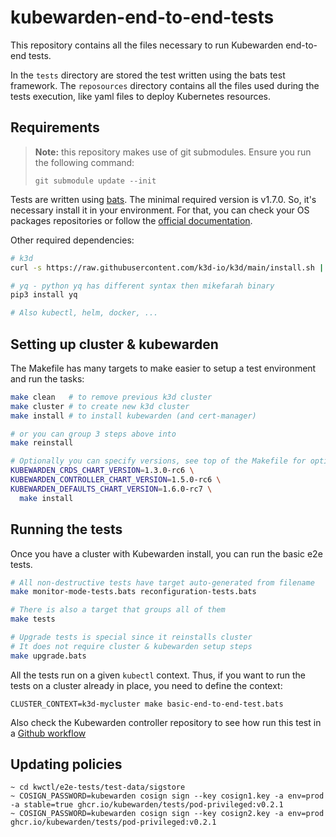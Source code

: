# kubewarden-end-to-end-tests

This repository contains all the files necessary to run Kubewarden
end-to-end tests.

In the `tests` directory are stored the test written using the bats test framework.
The `reposources` directory contains all the files used during the tests execution,
like yaml files to deploy Kubernetes resources.

## Requirements

> **Note:** this repository makes use of git submodules. Ensure you run the following
> command:
>
> ```console
> git submodule update --init
> ```

Tests are written using [bats](https://github.com/bats-core/bats-core).
The minimal required version is v1.7.0. So, it's necessary install it in your environment.
For that, you can check your OS packages repositories or follow the [official documentation](https://bats-core.readthedocs.io/en/stable/installation.html#installation).

Other required dependencies:

```bash
# k3d
curl -s https://raw.githubusercontent.com/k3d-io/k3d/main/install.sh | bash

# yq - python yq has different syntax then mikefarah binary
pip3 install yq

# Also kubectl, helm, docker, ...
```

## Setting up cluster & kubewarden

The Makefile has many targets to make easier to setup a test environment and
run the tasks:

```bash
make clean   # to remove previous k3d cluster
make cluster # to create new k3d cluster
make install # to install kubewarden (and cert-manager)

# or you can group 3 steps above into
make reinstall

# Optionally you can specify versions, see top of the Makefile for options
KUBEWARDEN_CRDS_CHART_VERSION=1.3.0-rc6 \
KUBEWARDEN_CONTROLLER_CHART_VERSION=1.5.0-rc6 \
KUBEWARDEN_DEFAULTS_CHART_VERSION=1.6.0-rc7 \
  make install
```

## Running the tests

Once you have a cluster with Kubewarden install, you can run the basic
e2e tests.

```bash
# All non-destructive tests have target auto-generated from filename
make monitor-mode-tests.bats reconfiguration-tests.bats

# There is also a target that groups all of them
make tests

# Upgrade tests is special since it reinstalls cluster
# It does not require cluster & kubewarden setup steps
make upgrade.bats

```

All the tests run on a given `kubectl` context. Thus, if you want to run the
tests on a cluster already in place, you need to define the context:

```console
CLUSTER_CONTEXT=k3d-mycluster make basic-end-to-end-test.bats
```

Also check the Kubewarden controller repository to see how run this test in a [Github
workflow](https://github.com/kubewarden/kubewarden-controller/blob/main/.github/workflows/e2e-tests.yml)

## Updating policies

```
~ cd kwctl/e2e-tests/test-data/sigstore
~ COSIGN_PASSWORD=kubewarden cosign sign --key cosign1.key -a env=prod -a stable=true ghcr.io/kubewarden/tests/pod-privileged:v0.2.1
~ COSIGN_PASSWORD=kubewarden cosign sign --key cosign2.key -a env=prod ghcr.io/kubewarden/tests/pod-privileged:v0.2.1
```
